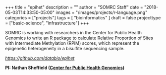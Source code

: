 +++
title = "epihet"
description = ""
author = "SOMRC Staff"
date = "2018-05-03T14:33:50-05:00"
images = "/images/projects/r-language.png"
categories = ["projects"]
tags = [
    "bioinformatics"
]
draft = false
projecttype = ["basic-science", "infrastructure"]
+++

SOMRC is working with researchers in the Center for Public Health Genomics to write an R package to calculate Relative Proportion of Sites with Intermediate Methylation (RPIM) scores, which represent the epigenetic heterogeneity in a bisulfite sequencing sample.

*<https://github.com/databio/epihet>*

**PI: Nathan Sheffield ([Center for Public Health Genomics](https://med.virginia.edu/cphg/))**

